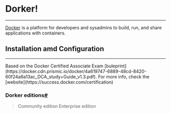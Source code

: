 # Dorker!
<hr />

[Docker](https://docs.docker.com/get-started) is a platform for developers and sysadmins to build, run, and share applications with containers.

## Installation amd Configuration
<hr />
Based on the Docker Certified Associate Exam [buleprint](https://docker.cdn.prismic.io/docker/4a619747-6889-48cd-8420-60f24a6a13ac_DCA_study+Guide_v1.3.pdf). For more info, check the [website](https://success.docker.com/certification)

### Dorker editions[#](https://docs.docker.com/get-docker/)
> Community edition 
> Enterprise edition 
